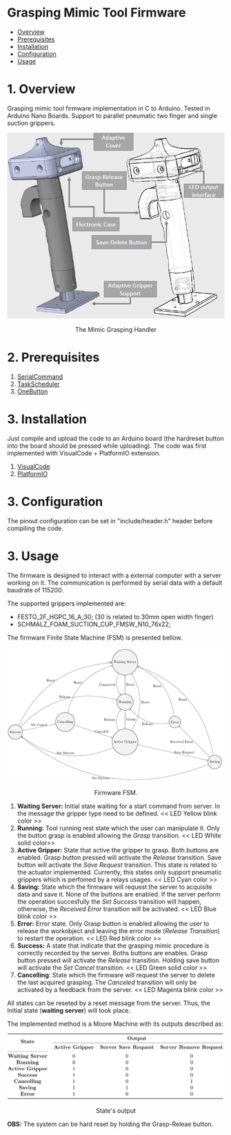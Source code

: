 
# Grasping Mimic Tool Firmware

* [Overview](#overview)
* [Prerequisites](#prerequisites)
* [Installation](#installation)
* [Configuration](#configuration)
* [Usage](#usage)

# <a name="overview"></a>1. Overview

Grasping mimic tool firmware implementation in C to Arduino. Tested in Arduino Nano Boards. Support to parallel pneumatic two finger and single suction grippers. 

![alt text](/images/mimic_tool.png)
<p align="center">
The Mimic Grasping Handler
</p>

    
# <a name="prerequisites"></a>2. Prerequisites

1. [SerialCommand](https://github.com/ItzMeJP/Arduino-SerialCommand)
2. [TaskScheduler](https://github.com/ItzMeJP/TaskScheduler)
3. [OneButton](https://github.com/ItzMeJP/OneButton)


# <a name="installation"></a>3. Installation

Just compile and upload the code to an Arduino board (the hardreset button into the board should be pressed while uploading). The code was first implemented with VisualCode + PlatformIO extension.

1. [VisualCode](https://code.visualstudio.com/)
2. [PlatformIO](https://platformio.org/install/ide?install=vscode)

# <a name="configuration"></a>3. Configuration

The pinout configuration can be set in "include/header.h" header before compiling the code.

# <a name="usage"></a>3. Usage

The firmware is designed to interact with a external computer with a server working on it. The communication is performed by serial data with a default baudrate of 115200. 

The supported grippers implemented are:
*  FESTO_2F_HGPC_16_A_30; (30 is related to 30mm open width finger)
*  SCHMALZ_FOAM_SUCTION_CUP_FMSW_N10_76x22;

The firmware Finite State Machine (FSM) is presented bellow. 

![alt text](/images/fimrwarefsm.png)
<p align="center">
Firmware FSM.
</p>

1. **Waiting Server:** Initial state waiting for a start command from server. In the message the gripper type need to be defined. << LED Yellow blink color >>
2. **Running:** Tool running rest state which the user can manipulate it. Only the button grasp is enabled allowing the *Grasp* transition. << LED White solid color>>
3. **Active Gripper:** State that active the gripper to grasp.  Both buttons are enabled. Grasp button pressed will activate the *Release* transition. Save button will activate the *Save Request* transition. This state is related to the actuator implemented. Currently, this states only support pneumatic grippers which is perfomed by a relays usages. << LED Cyan color >>
4. **Saving:** State which the firmware will request the server to acquisite data and save it. None of the buttons are enabled. If the server perform the operation succesfully the *Set Success* transition will happen, otherwise, the *Received Error* transition will be activated.  << LED Blue blink color >>
5. **Error:**  Error state. Only Grasp button is enabled allowing the user to release the workobject and leaving the error mode (*Release Transition*) to restart the operation. << LED Red blink color >>
6. **Success:** A state that indicate that the grasping mimic procedure is correctly recorded by the server.  Boths buttons are enables. Grasp button pressed will activate the *Release* transition. Holding save button will activate the *Set Cancel* transition. << LED Green solid color >>
7. **Cancelling**: State which the firmware will request the server to delete the last acquired grasping. The *Canceled* transition will only be activated by a feedback from the server.  << LED Magenta blink color >>

All states can be reseted by a reset message from the server. Thus, the Initial state (**waiting server**) will took place.

The implemented method is a Moore Machine with its outputs described as:

![alt text](/images/output_table.png)
<p align="center">
State's output
</p>

**OBS:** The system can be hard reset by holding the Grasp-Releae button. 



